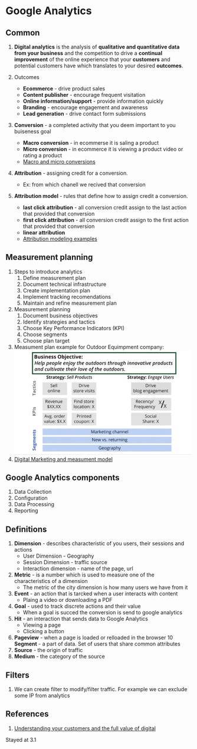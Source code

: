 # Google Analytics

## Common

1. **Digital analytics** is the analysis of **qualitative and quantitative data from your business** and the competition to drive a **continual improvement** of the online experience that your **customers** and potential customers have which translates to your desired **outcomes**.

2. Outcomes
    * **Ecommerce** - drive product sales
    * **Content publisher** - encourage frequent visitation
    * **Online information/support** - provide information quickly
    * **Branding** - encourage engagement and awareness
    * **Lead generation** - drive contact form submissions

3. **Conversion** - a completed activity that you deem important to you buiseness goal
    * **Macro conversion** - in ecommerse it is saling a product
    * **Micro conversion** - in ecommerce it is viewing a product video or rating a product
    * [Macro and micro conversions](https://support.google.com/analytics/answer/2665457)

4. **Attribution** - assigning credit for a conversion.
    * Ex: from which chanell we recived that conversion

5. **Attribution model** - rules that define how to assign credit a conversion.
    * **last click attribution** - all conversion credit assign to the last action that provided that conversion
    * **first click attribution** - all conversion credit assign to the first action that provided that conversion
    * **linear attribution**
    * [Attribution modeling examples](https://support.google.com/analytics/answer/1665189)


## Measurement planning

1. Steps to introduce analytics
    1. Define measurement plan
    2. Document technical infrastructure
    3. Create implementation plan
    4. Implement tracking recomendations
    5. Maintain and refine measurement plan
2. Measurement planning
    1. Document business objectives
    2. Identify strategies and tactics
    3. Choose Key Performance Indicators (KPI)
    4. Choose segments
    5. Choose plan target
3. Measument plan example for Outdoor Equimpment company:
    ![Marketing plan](../images/marketing-plan.png)
4. [Digital Marketing and measument model](http://www.kaushik.net/avinash/digital-marketing-and-measurement-model/)


## Google Analytics components
1. Data Collection
2. Configuration
3. Data Processing
4. Reporting


## Definitions

1. **Dimension** - describes characteristic of you users, their sessions and actions
    * User Dimension - Geography
    * Session Dimension - traffic source
    * Interaction dimension - name of the page, url
8. **Metric** - is a number which is used to measure one of the characteristics of a dimension
    * The metric of the city dimension is how many users we have from it
5. **Event**  - an action that is tarcked when a user interacts with content
    * Plaing a video or downloading a PDF
6. **Goal** - used to track discrete actions and their value
    * When a goal is succed the conversion is send to google analytics
7. **Hit** - an interaction that sends data to Google Analytics
    * Viewing a page
    * Clicking a button
9. **Pageview** - when a page is loaded or relloaded in the browser
10 **Segment** - a part of data. Set of users that share common attributes
11. **Source** - the origin of traffic
12. **Medium** - the category of the source


## Filters
1. We can create filter to modify/filter traffic. For example we can exclude some IP from analytics

## References

1. [Understanding your customers and the full value of digital](https://analytics.googleblog.com/2013/01/insights-for-2013-understanding-your.html)

Stayed at 3.1
